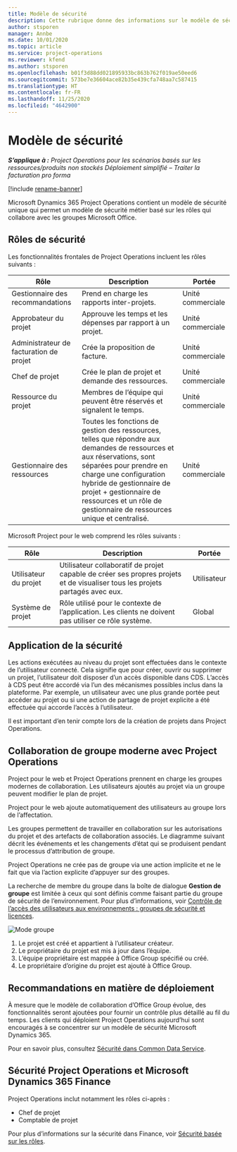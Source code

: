 ```yaml
---
title: Modèle de sécurité
description: Cette rubrique donne des informations sur le modèle de sécurité dans Dynamics 365 Project Operations.
author: stsporen
manager: Annbe
ms.date: 10/01/2020
ms.topic: article
ms.service: project-operations
ms.reviewer: kfend
ms.author: stsporen
ms.openlocfilehash: b01f3d88dd021895933bc863b762f019ae50eed6
ms.sourcegitcommit: 573be7e36604ace82b35e439cfa748aa7c587415
ms.translationtype: HT
ms.contentlocale: fr-FR
ms.lasthandoff: 11/25/2020
ms.locfileid: "4642900"
---
```

# <a name="security-model"></a>Modèle de sécurité

_**S’applique à :** Project Operations pour les scénarios basés sur les ressources/produits non stockés Déploiement simplifié – Traiter la facturation pro forma_

[!include [rename-banner](~/includes/cc-data-platform-banner.md)]

Microsoft Dynamics 365 Project Operations contient un modèle de sécurité unique qui permet un modèle de sécurité métier basé sur les rôles qui collabore avec les groupes Microsoft Office. 


## <a name="security-roles"></a>Rôles de sécurité
Les fonctionnalités frontales de Project Operations incluent les rôles suivants :

| Rôle                          | Description                                                                                                                                                                 | Portée |
|-------------------------------|-----------------------------------------------------------------------------------------------------------------------------------------------------------------------------|------|
| Gestionnaire des recommandations              | Prend en charge les rapports inter-projets.                                                                                                            | Unité commerciale              |
| Approbateur du projet              | Approuve les temps et les dépenses par rapport à un projet.                                                                                                                              | Unité commerciale |
| Administrateur de facturation de projet | Crée la proposition de facture.                                                                                                                                                 | Unité commerciale |
| Chef de projet               | Crée le plan de projet et demande des ressources.                                                                                                                              | Unité commerciale |
| Ressource du projet              | Membres de l’équipe qui peuvent être réservés et signalent le temps.                                                                                                          | Unité commerciale|
| Gestionnaire des ressources              | Toutes les fonctions de gestion des ressources, telles que répondre aux demandes de ressources et aux réservations, sont séparées pour prendre en charge une configuration hybride de gestionnaire de projet + gestionnaire de ressources et un rôle de gestionnaire de ressources unique et centralisé. | Unité commerciale |


Microsoft Project pour le web comprend les rôles suivants :

| Rôle           | Description                                                                                                        | Portée  |
|----------------|--------------------------------------------------------------------------------------------------------------------|--------|
| Utilisateur du projet   | Utilisateur collaboratif de projet capable de créer ses propres projets et de visualiser tous les projets partagés avec eux. | Utilisateur   |
| Système de projet | Rôle utilisé pour le contexte de l’application. Les clients ne doivent pas utiliser ce rôle système.                                    | Global |

## <a name="security-enforcement"></a>Application de la sécurité
Les actions exécutées au niveau du projet sont effectuées dans le contexte de l’utilisateur connecté. Cela signifie que pour créer, ouvrir ou supprimer un projet, l’utilisateur doit disposer d’un accès disponible dans CDS. L’accès à CDS peut être accordé via l’un des mécanismes possibles inclus dans la plateforme. Par exemple, un utilisateur avec une plus grande portée peut accéder au projet ou si une action de partage de projet explicite a été effectuée qui accorde l’accès à l’utilisateur.

Il est important d’en tenir compte lors de la création de projets dans Project Operations.

## <a name="modern-group-collaboration-with-project-operations"></a>Collaboration de groupe moderne avec Project Operations
Project pour le web et Project Operations prennent en charge les groupes modernes de collaboration. Les utilisateurs ajoutés au projet via un groupe peuvent modifier le plan de projet.

Project pour le web ajoute automatiquement des utilisateurs au groupe lors de l’affectation.

Les groupes permettent de travailler en collaboration sur les autorisations du projet et des artefacts de collaboration associés. Le diagramme suivant décrit les événements et les changements d’état qui se produisent pendant le processus d’attribution de groupe.

Project Operations ne crée pas de groupe via une action implicite et ne le fait que via l’action explicite d’appuyer sur des groupes.

La recherche de membre du groupe dans la boîte de dialogue **Gestion de groupe** est limitée à ceux qui sont définis comme faisant partie du groupe de sécurité de l’environnement. Pour plus d’informations, voir [Contrôle de l’accès des utilisateurs aux environnements : groupes de sécurité et licences](https://docs.microsoft.com/power-platform/admin/control-user-access).

![Mode groupe](./media/groupsmode.png)

1. Le projet est créé et appartient à l’utilisateur créateur.
2. Le propriétaire du projet est mis à jour dans l’équipe.
3. L’équipe propriétaire est mappée à Office Group spécifié ou créé.
4. Le propriétaire d’origine du projet est ajouté à Office Group.

## <a name="deployment-recommendation"></a>Recommandations en matière de déploiement
À mesure que le modèle de collaboration d’Office Group évolue, des fonctionnalités seront ajoutées pour fournir un contrôle plus détaillé au fil du temps. Les clients qui déploient Project Operations aujourd’hui sont encouragés à se concentrer sur un modèle de sécurité Microsoft Dynamics 365.

Pour en savoir plus, consultez [Sécurité dans Common Data Service](https://docs.microsoft.com/power-platform/admin/wp-security).

## <a name="project-operations-and-microsoft-dynamics-365-finance-security"></a>Sécurité Project Operations et Microsoft Dynamics 365 Finance
Project Operations inclut notamment les rôles ci-après :

- Chef de projet
- Comptable de projet

Pour plus d’informations sur la sécurité dans Finance, voir [Sécurité basée sur les rôles](https://docs.microsoft.com/dynamics365/fin-ops-core/dev-itpro/sysadmin/role-based-security).


